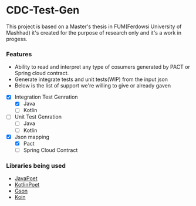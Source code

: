 # CDC-Test-Gen
This project is based on a Master's thesis in FUM(Ferdowsi University of Mashhad) it's created for the purpose of research only and it's a work in progess.
### Features
- Ability to read and interpret any type of cosumers generated by PACT or Spring cloud contract.
- Generate integrate tests and unit tests(WIP) from the input json
- Below is the list of support we're willing to give or already gaven
- [x] Integration Test Genration
    - [x] Java 
    - [ ] Kotlin
- [ ] Unit Test Genration
    - [ ] Java 
    - [ ] Kotlin
- [x] Json mapping
    - [x] Pact
    - [ ] Spring Cloud Contract
	
### Libraries being used
 - [JavaPoet](https://github.com/square/javapoet)
 - [KotlinPoet](https://square.github.io/kotlinpoet/)
 - [Gson](https://github.com/google/gson)
 - [Koin](https://insert-koin.io/)
